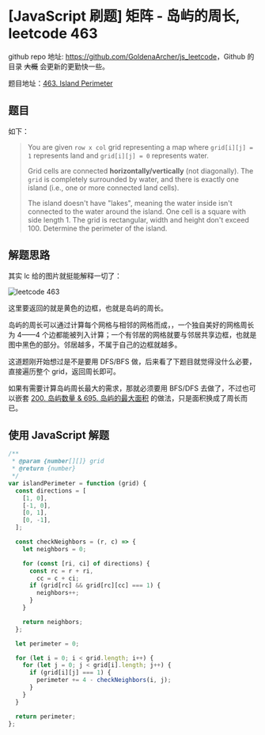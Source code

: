 # [JavaScript 刷题] 矩阵 - 岛屿的周长, leetcode 463

github repo 地址: <https://github.com/GoldenaArcher/js_leetcode>，Github 的目录 ~~大概~~ 会更新的更勤快一些。

题目地址：[463. Island Perimeter](https://leetcode.com/problems/island-perimeter/)

## 题目

如下：

> You are given `row x col` grid representing a map where `grid[i][j] = 1` represents land and `grid[i][j] = 0` represents water.
>
> Grid cells are connected **horizontally/vertically** (not diagonally). The `grid` is completely surrounded by water, and there is exactly one island (i.e., one or more connected land cells).
>
> The island doesn't have "lakes", meaning the water inside isn't connected to the water around the island. One cell is a square with side length 1. The grid is rectangular, width and height don't exceed 100. Determine the perimeter of the island.

## 解题思路

其实 lc 给的图片就挺能解释一切了：

![leetcode 463](https://img-blog.csdnimg.cn/70f3a3d2acd7446ea7b09ab29254bd14.png)

这里要返回的就是黄色的边框，也就是岛屿的周长。

岛屿的周长可以通过计算每个网格与相邻的网格而成，，一个独自美好的网格周长为 4——4 个边都能被列入计算；一个有邻居的网格就要与邻居共享边框，也就是图中黑色的部分。邻居越多，不属于自己的边框就越多。

这道题刚开始想过是不是要用 DFS/BFS 做，后来看了下题目就觉得没什么必要，直接遍历整个 grid，返回周长即可。

如果有需要计算岛屿周长最大的需求，那就必须要用 BFS/DFS 去做了，不过也可以嵌套 [200. 岛屿数量 & 695. 岛屿的最大面积](https://blog.csdn.net/weixin_42938619/article/details/125013811) 的做法，只是面积换成了周长而已。

## 使用 JavaScript 解题

```javascript
/**
 * @param {number[][]} grid
 * @return {number}
 */
var islandPerimeter = function (grid) {
  const directions = [
    [1, 0],
    [-1, 0],
    [0, 1],
    [0, -1],
  ];

  const checkNeighbors = (r, c) => {
    let neighbors = 0;

    for (const [ri, ci] of directions) {
      const rc = r + ri,
        cc = c + ci;
      if (grid[rc] && grid[rc][cc] === 1) {
        neighbors++;
      }
    }

    return neighbors;
  };

  let perimeter = 0;

  for (let i = 0; i < grid.length; i++) {
    for (let j = 0; j < grid[i].length; j++) {
      if (grid[i][j] === 1) {
        perimeter += 4 - checkNeighbors(i, j);
      }
    }
  }

  return perimeter;
};
```
